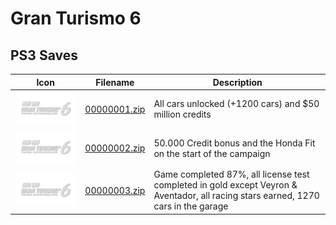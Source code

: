 # Gran Turismo 6

## PS3 Saves

| Icon | Filename | Description |
|------|----------|-------------|
| ![Gran Turismo 6](ICON0.PNG) | [00000001.zip](00000001.zip) | All cars unlocked (+1200 cars) and $50 million credits |
| ![Gran Turismo 6](ICON0.PNG) | [00000002.zip](00000002.zip) | 50.000 Credit bonus and the Honda Fit on the start of the campaign |
| ![Gran Turismo 6](ICON0.PNG) | [00000003.zip](00000003.zip) | Game completed 87%, all license test completed in gold except Veyron & Aventador, all racing stars earned, 1270 cars in the garage |
